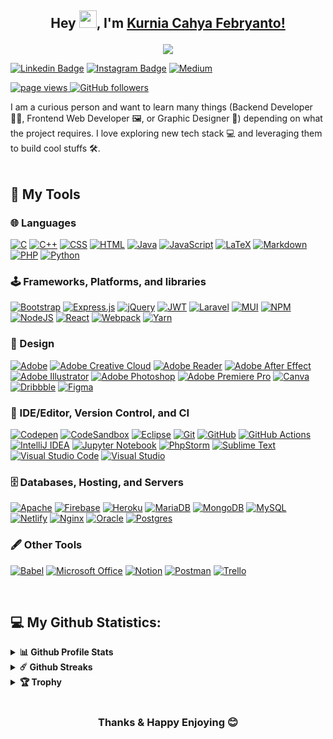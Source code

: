 ## <p align="center"> Hey <img src="https://media.giphy.com/media/hvRJCLFzcasrR4ia7z/giphy.gif" width="28">, I'm [Kurnia Cahya Febryanto!](https://github.com/kurniacf/) </p>

<p align="center">
  <a href="https://github.com/DenverCoder1/readme-typing-svg"><img src="https://readme-typing-svg.herokuapp.com/?lines=Informatics%20Engineering%20Student;Always%20learning%20new%20things;Interested%20in%20backend%20developer&font=Fira%20Code&center=true&width=440&height=45&color=85a7ff&vCenter=true&size=22"></a>
</p>


[![Linkedin Badge](https://img.shields.io/badge/-LinkedIn-0e76a8?style=flat-square&logo=Linkedin&logoColor=white)](https://linkedin.com/in/kurnia-cahya-febryanto/)
[![Instagram Badge](https://img.shields.io/badge/-Instagram-e4405f?style=flat-square&logo=Instagram&logoColor=white)](https://instagram.com/kurniacf)
[![Medium](https://img.shields.io/badge/Medium-12100E?&logo=medium&logoColor=white)](https://medium.com/@kurniacf)

<p align="left">
  <a href="https://github.com/kurniacf/kurniacf">
    <img src="https://komarev.com/ghpvc/?username=kurniacf" alt="page views" />
  </a>
  <a href="https://github.com/kurniacf?tab=followers">
    <img alt="GitHub followers" src="https://img.shields.io/github/followers/kurniacf?color=green&logo=github">
  </a>
</p>

I am a curious person and want to learn many things (Backend Developer 👨‍💻, Frontend Web Developer 🖼, or Graphic Designer 🎨) depending on what the project requires. I love exploring new tech stack 💻 and leveraging them to build cool stuffs 🛠️. 
<br/>
<br/>

<!--
**kurniacf/kurniacf** is a ✨ _special_ ✨ repository because its `README.md` (this file) appears on your GitHub profile.

Here are some ideas to get you started:

- 🔭 I’m currently working on ...
- 🌱 I’m currently learning ...
- 👯 I’m looking to collaborate on ...
- 🤔 I’m looking for help with ...
- 💬 Ask me about ...
- 📫 How to reach me: ...
- 😄 Pronouns: ...
- ⚡ Fun fact: ...
-->
<!-- Some badges are from https://github.com/Ileriayo/markdown-badges -->

## 🔨 My Tools

### 🌐 Languages

<p>
  <a href="http://www.open-std.org/jtc1/sc22/wg14/"><img alt="C" src="https://img.shields.io/badge/c-%2300599C.svg?&logo=c&logoColor=white"></a>
  <a href="https://en.cppreference.com/w/"><img alt="C++" src="https://img.shields.io/badge/c++-%2300599C.svg?&logo=c%2B%2B&logoColor=white"></a>
  <a href="https://developer.mozilla.org/en-US/docs/Web/CSS/Reference"><img alt="CSS" src="https://img.shields.io/badge/css3-%231572B6.svg?&logo=css3&logoColor=white"></a>
  <a href="https://developer.mozilla.org/en-US/docs/Web/HTML"><img alt="HTML" src="https://img.shields.io/badge/html5-%23E34F26.svg?&logo=html5&logoColor=white"></a>
  <a href="https://docs.oracle.com/en/java/"><img alt="Java" src="https://img.shields.io/badge/java-%23ED8B00.svg?&logo=java&logoColor=white"></a>
  <a href="https://developer.mozilla.org/en-US/docs/Web/JavaScript"><img alt="JavaScript" src="https://img.shields.io/badge/javascript-%23323330.svg?e&logo=javascript&logoColor=%23F7DF1E"></a>
  <a href="https://www.latex-project.org/"><img alt="LaTeX" src="https://img.shields.io/badge/latex-%23008080.svg?&logo=latex&logoColor=white"></a>
  <a href="https://www.markdownguide.org/"><img alt="Markdown" src="https://img.shields.io/badge/markdown-%23000000.svg?&logo=markdown&logoColor=white"></a>
  <a href="https://www.php.net/"><img alt="PHP" src="https://img.shields.io/badge/php-%23777BB4.svg?&logo=php&logoColor=white"></a>
  <a href="https://www.python.org/"><img alt="Python" src="https://img.shields.io/badge/python-3670A0?&logo=python&logoColor=ffdd54"></a>

### 🕹 Frameworks, Platforms, and libraries
<p>
  <a href="https://getbootstrap.com/"><img alt="Bootstrap" src="https://img.shields.io/badge/bootstrap-%23563D7C.svg?e&logo=bootstrap&logoColor=white"></a>
  <a href="https://expressjs.com/"><img alt="Express.js" src="https://img.shields.io/badge/express.js-%23404d59.svg?&logo=express&logoColor=%2361DAFB"></a>
  <a href="https://jquery.com/"><img alt="jQuery" src="https://img.shields.io/badge/jquery-%230769AD.svg?&logo=jquery&logoColor=white"></a>
  <a href="https://jwt.io/"><img alt="JWT" src="https://img.shields.io/badge/JWT-black?&logo=JSON%20web%20tokens"></a>
  <a href="https://laravel.com/"><img alt="Laravel" src="https://img.shields.io/badge/laravel-%23FF2D20.svg?&logo=laravel&logoColor=white"></a>
  <a href="https://mui.com/"><img alt="MUI" src="https://img.shields.io/badge/MUI-%230081CB.svg?&logo=material-ui&logoColor=white"></a>
  <a href="https://www.npmjs.com/"><img alt="NPM" src="https://img.shields.io/badge/NPM-%23000000.svg?&logo=npm&logoColor=white"></a>
  <a href="https://nodejs.org/en/"><img alt="NodeJS" src="https://img.shields.io/badge/node.js-6DA55F?&logo=node.js&logoColor=white"></a>
  <a href="https://reactjs.org/"><img alt="React" src="https://img.shields.io/badge/react-%2320232a.svg?&logo=react&logoColor=%2361DAFB"></a>
  <a href="https://webpack.js.org/"><img alt="Webpack" src="https://img.shields.io/badge/webpack-%238DD6F9.svg?&logo=webpack&logoColor=black"></a>
  <a href="https://yarnpkg.com/"><img alt="Yarn" src="https://img.shields.io/badge/yarn-%232C8EBB.svg?&logo=yarn&logoColor=white"></a>
</p>

### 🎨 Design
<p>
    <a href="https://www.adobe.com/sea/"><img alt="Adobe" src="https://img.shields.io/badge/adobe-%23FF0000.svg?&logo=adobe&logoColor=white"></a>
    <a href="https://creativecloud.adobe.com/"><img alt="Adobe Creative Cloud" src="https://img.shields.io/badge/Adobe%20Creative%20Cloud-DA1F26.svg?&logo=Adobe%20Creative%20Cloud&logoColor=white"></a>
  <a href="https://get.adobe.com/reader/"><img alt="Adobe Reader" src="https://img.shields.io/badge/Adobe%20Acrobat%20Reader-EC1C24.svg?&logo=Adobe%20Acrobat%20Reader&logoColor=white"></a>
  <a href="https://www.adobe.com/sea/products/aftereffects.html"><img alt="Adobe After Effect" src="https://img.shields.io/badge/Adobe%20After%20Effects-9999FF.svg?&logo=Adobe%20After%20Effects&logoColor=white"></a>
    <a href="https://www.adobe.com/sea/products/illustrator.html"><img alt="Adobe Illustrator" src="https://img.shields.io/badge/adobeillustrator-%23FF9A00.svg?&logo=adobeillustrator&logoColor=white"></a>
  <a href="https://www.adobe.com/sea/products/photoshop.html"><img alt="Adobe Photoshop" src="https://img.shields.io/badge/adobephotoshop-%2331A8FF.svg?&logo=adobephotoshop&logoColor=white"></a>
  <a href="https://www.adobe.com/sea/products/premiere.html"><img alt="Adobe Premiere Pro" src="https://img.shields.io/badge/Adobe%20Premiere%20Pro-9999FF.svg?&logo=Adobe%20Premiere%20Pro&logoColor=white"></a>
  <a href="https://www.canva.com/"><img alt="Canva" src="https://img.shields.io/badge/Canva-%2300C4CC.svg?&logo=Canva&logoColor=white"></a>
  <a href="https://dribbble.com/"><img alt="Dribbble" src="https://img.shields.io/badge/Dribbble-EA4C89?&logo=dribbble&logoColor=white"></a>
  <a href="https://www.figma.com/"><img alt="Figma" src="https://img.shields.io/badge/figma-%23F24E1E.svg?&logo=figma&logoColor=white"></a>
</p>

### 📝 IDE/Editor, Version Control, and CI
<p>
  <a href="https://codepen.io/"><img alt="Codepen" src="https://img.shields.io/badge/CodePen-white?&logo=codepen&logoColor=black"></a>
  <a href="https://codesandbox.io/"><img alt="CodeSandbox" src="https://img.shields.io/badge/Codesandbox-040404?&logo=codesandbox&logoColor=DBDBDB"></a>  
  <a href="https://www.eclipse.org/"><img alt="Eclipse" src="https://img.shields.io/badge/Eclipse-FE7A16.svg?&logo=Eclipse&logoColor=white"></a>
  <a href="https://git-scm.com/"><img alt="Git" src="https://img.shields.io/badge/git-%23F05033.svg?&logo=git&logoColor=white"></a>
  <a href="https://github.com/"><img alt="GitHub" src="https://img.shields.io/badge/github-%23121011.svg?&logo=github&logoColor=white"></a>
  <a href="https://github.com/features/actions"><img alt="GitHub Actions" src="https://img.shields.io/badge/githubactions-%232671E5.svg?&logo=githubactions&logoColor=white"></a>
  <a href="https://www.jetbrains.com/idea/"><img alt="IntelliJ IDEA" src="https://img.shields.io/badge/IntelliJIDEA-000000.svg?&logo=intellij-idea&logoColor=white"></a>
  <a href="https://jupyter.org/"><img alt="Jupyter Notebook" src="https://img.shields.io/badge/jupyter-%23FA0F00.svg?&logo=jupyter&logoColor=white"></a>
  <a href="https://www.jetbrains.com/phpstorm/"><img alt="PhpStorm" src="https://img.shields.io/badge/phpstorm-143?&logo=phpstorm&logoColor=black&color=black&labelColor=darkorchid"></a>
  <a href="https://www.sublimetext.com/"><img alt="Sublime Text" src="https://img.shields.io/badge/sublime_text-%23575757.svg?&logo=sublime-text&logoColor=important"></a>
  <a href="https://code.visualstudio.com/"><img alt="Visual Studio Code" src="https://img.shields.io/badge/Visual%20Studio%20Code-0078d7.svg?&logo=visual-studio-code&logoColor=white"></a>
  <a href="https://visualstudio.microsoft.com/"><img alt="Visual Studio" src="https://img.shields.io/badge/Visual%20Studio-5C2D91.svg?&logo=visual-studio&logoColor=white"></a>
</p>

### 🗄️ Databases, Hosting, and Servers
<p>
  <a href="https://httpd.apache.org/"><img alt="Apache" src="https://img.shields.io/badge/apache-%23D42029.svg?&logo=apache&logoColor=white"></a>
  <a href="https://git-scm.com/"><img alt="Firebase" src="https://img.shields.io/badge/firebase-%23039BE5.svg?&logo=firebase"></a>
  <a href="https://www.heroku.com/"><img alt="Heroku" src="https://img.shields.io/badge/heroku-%23430098.svg?&logo=heroku&logoColor=white"></a>
  <a href="https://mariadb.org/"><img alt="MariaDB" src="https://img.shields.io/badge/MariaDB-003545?&logo=mariadb&logoColor=white"></a>
  <a href="https://www.mongodb.com/"><img alt="MongoDB" src="https://img.shields.io/badge/MongoDB-%234ea94b.svg?&logo=mongodb&logoColor=white"></a>
  <a href="https://www.mysql.com/"><img alt="MySQL" src="https://img.shields.io/badge/mysql-%2300f.svg?&logo=mysql&logoColor=white"></a>
  <a href="https://www.netlify.com/"><img alt="Netlify" src="https://img.shields.io/badge/netlify-%23000000.svg?&logo=netlify&logoColor=#00C7B7"></a>
  <a href="https://www.nginx.com/"><img alt="Nginx" src="https://img.shields.io/badge/nginx-%23009639.svg?&logo=nginx&logoColor=white"></a>
  <a href="https://www.oracle.com/id/index.html"><img alt="Oracle" src="https://img.shields.io/badge/Oracle-F80000?&logo=oracle&logoColor=white"></a>
  <a href="https://www.postgresql.org/"><img alt="Postgres" src="https://img.shields.io/badge/postgres-%23316192.svg?&logo=postgresql&logoColor=white"></a>
</p>

### 🖋 Other Tools
<p>
  <a href="https://babeljs.io/"><img alt="Babel" src="https://img.shields.io/badge/Babel-F9DC3e?&logo=babel&logoColor=black"></a>
  <a href="https://www.office.com/"><img alt="Microsoft Office" src="https://img.shields.io/badge/Microsoft_Office-D83B01?&logo=microsoft-office&logoColor=white"></a>
  <a href="https://www.notion.so/"><img alt="Notion" src="https://img.shields.io/badge/Notion-%23000000.svg?&logo=notion&logoColor=white"></a>
  <a href="https://www.postman.com/"><img alt="Postman" src="https://img.shields.io/badge/Postman-FF6C37?&logo=postman&logoColor=white"></a>
  <a href="https://trello.com/"><img alt="Trello" src="https://img.shields.io/badge/Trello-%23026AA7.svg?&logo=Trello&logoColor=white"></a>
  
</p>

<br>

## 💻 My Github Statistics:

<details>	
  <summary><b>📊 Github Profile Stats</b></summary>
  <br />
<img height="180em" src="https://github-readme-stats.vercel.app/api?username=kurniacf&show_icons=true&hide_border=true&count_private=true&include_all_commits=true&theme=tokyonight" />
  <img height="180em" src="https://github-readme-stats.vercel.app/api/top-langs/?username=kurniacf&exclude_repo=KNN-Image-Classification&show_icons=true&hide_border=true&layout=compact&langs_count=8&theme=tokyonight"/>
<img src="https://activity-graph.herokuapp.com/graph?username=kurniacf&theme=tokyonight&bg_color=20232a&hide_border=true&count_private=true" width="100%"/>
</details>
<details>	
  <summary><b>☄️ Github Streaks</b></summary>
  <br />
  <img height="180em" src="https://github-readme-streak-stats.herokuapp.com/?user=kurniacf&hide_border=true&theme=tokyonight" />
</details>
<details>
  <summary><b>🏆 Trophy</b></summary>
  <br/>
  <p align="left">
  <img alig src="https://github-profile-trophy.vercel.app/?username=kurniacf&column=6&rank=SSS,SS,S,AAA,AA,A,B,C,UNKNOWN,SECRET&theme=onedark" />
</p>
</details>

#

<div align="center">

### Thanks & Happy Enjoying 😊

</div>
